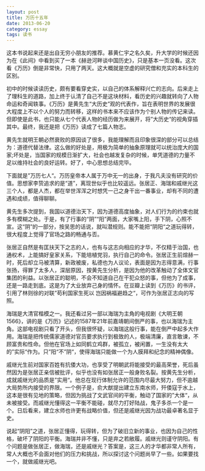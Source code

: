 ```yaml
---
layout: post
title: 万历十五年
date: 2013-06-20
category: essay
tags: 读书
---
```


这本书说起来还是出自无穷小朋友的推荐。慕黄仁宇之名久矣，升大学的时候还因为在《此间》中看到买了一本《赫逊河畔谈中国历史》，只是基本一页没看。这次看《万历》倒是非常快，只用了两天。这大概就是空虚的研究僧和充实的本科生的区别。

初中的时候读读历史，颇有要看穿史实，以自己的体系解释兴亡的志向。后来走上了理科生的道路，加上终于认清了自己不是这块材料，看历史的兴趣就转向了人物命运和奇闻轶事。《万历》是黄先生“大历史”观的代表作，旨在表明世界的发展很大程度上不以个人的努力而转移，这样的书本来不应该作为个别人物的传记来读。但即使是此书，也只能从七个代表人物的经历做为来展开，将”大历史“的视角穿插其中。最终，我还是把《万历》读成了七篇人物志。

黄先生就明王朝必然衰败的原因谈了很多，我能理解而且印象很深的部分可以总结为：道德代替法律。这么做的好处是，用极为简单的抽象原理就可以统治庞大的国家;坏处是，当国家的规模日渐扩大，社会也越发复杂的时候，单凭道德的力量不足以维持社会的良好运转。好了，中心思想总结完毕。

下面就是”万历七人“。万历皇帝本人属于万中无一的出身，于我凡夫没有研究的价值。思想家李贽追求的是“道”，离现世似乎也比较遥远。张居正、海瑞和戚继光这三个人，都是人杰，都在举世浑浑之时想凭一己之身干出一番事业，却有不同的遭遇和成绩，值得聊聊。

黄先生多次提到，我国以道德治天下，因为道德高度抽象，对人们行为的约束也就多有模糊之处。于是，有了行事的“阴”“阳”两面，大家嘴上阳，手下阴，心照不宣。这“阴”的一部分，按吴思的话说，就叫潜规则。能不能把“阴阳“之道玩得转，很大程度上觉得了官场之路的畅通与否。

张居正自然是有匡扶天下之志的人，也有与这志向相应的才华，不仅精于治国，也通权术，上能搞好皇家关系，下能培植党羽，执行自己的命令。张居正生前煊赫一时，死后却立马被清算，新政被废，私德也为人议论，表面是因为志得意满，行事张扬，得罪了太多人，深层原因，按黄先生分析，是因为他的改革触动了全体文官集团的利益。以张居正的聪明，不会不知道自己在干犯众怒的事，但他为了成事，还是一路走到底。这是为了大业放弃己身的情怀。在豆瓣上读到《万历》的书评，引用了林则徐的对联”苟利国家生死以 岂因祸福避趋之“，可作为张居正志向的写照。

海瑞是大清官楷模之一。我还看过另一部以海瑞为主角的电视剧《大明王朝1566》，讲的是《万历》记述的1587年21年前嘉靖朝间倒严的事，也以海瑞为主角。这部电视剧只看了开头，但我很怀疑，以海瑞这般行事，能在倒严中起多大作用。海瑞是把传统儒家道德对官员要求执行到极致的人，极端清廉，直言敢谏，不顾富贵和性命。但他在官场上如同鹤立鸡群，被孤立，被闲置，一生没有太大的”实际“作为。只”阳“不”阴“，使得海瑞只能做一个为人膜拜和纪念的精神偶像。

戚继光生前对国家百姓有抗倭大功，也享受了明朝武将能接受的最高荣誉，死后虽然因为是张居正亲信被批评，似乎也没有如张居正一般身败名裂。按黄先生分析，成就戚继光的品质是”实用“。他总在现行体制允许的范围内尽最大努力，但不逾越大局势所内接受的界限。一个例子是，俞大猷提出建立东南水师，歼倭寇于水上，这本是很有见地的策略，但因为挑战了文武官间的平衡，触动了国家的”大体“，从未被接受。而戚继光懂得这一平衡不能碰，就尽力打好陆战，鬼子多杀一个是一个。日后看来，建立水师也许更有战略价值，但还是戚继光因为战功最卓著名显于史。

说起“阴阳”之道，张居正懂得，玩得转，但为了破旧立新的事业，也因为自己的性格，破坏了阴阳的平衡。海瑞并非不懂，只是弃之若敝履。戚继光则谨守阴阳。有个问题是做张居正，做海瑞，还是戚继光？答案是，这三人的才华都非常人所有，常人大概也不会面对他们的压力和挑战，所以探讨这个问题尚早了一些。如果要找一个，就做戚继光吧。